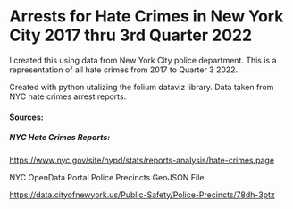 # Arrests for Hate Crimes in New York City 2017 thru 3rd Quarter 2022

I created this using data from New York City police department. This is a representation of all hate crimes 
from 2017 to Quarter 3 2022.

Created with python utalizing the folium dataviz library. Data taken from NYC hate crimes arrest reports. 

#### Sources:

##### NYC Hate Crimes Reports:

https://www.nyc.gov/site/nypd/stats/reports-analysis/hate-crimes.page

NYC OpenData Portal Police Precincts GeoJSON File:

https://data.cityofnewyork.us/Public-Safety/Police-Precincts/78dh-3ptz
